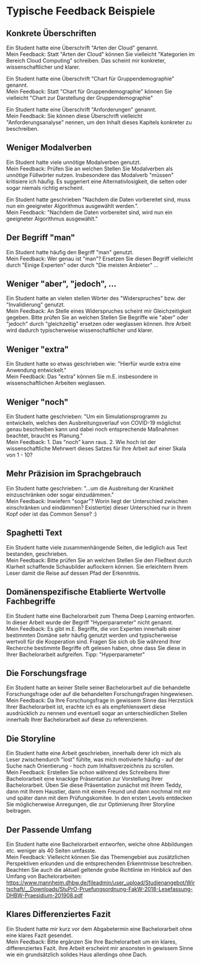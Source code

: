 # Typische Feedback Beispiele

## Konkrete Überschriften
Ein Student hatte eine Überschrift "Arten der Cloud" genannt.   
Mein Feedback: Statt "Arten der Cloud" können Sie vielleicht "Kategorien im Bereich Cloud Computing" schreiben. Das scheint mir konkreter, wissenschaftlicher und klarer.

Ein Student hatte eine Überschrift "Chart für Gruppendemographie" genannt.   
Mein Feedback: Statt "Chart für Gruppendemographie" können Sie vielleicht "Chart zur Darstellung der Gruppendemographie"

Ein Student hatte eine Überschrift "Anforderungen" genannt.    
Mein Feedback: Sie können diese Überschrift vielleicht "Anforderungsanalyse" nennen, um den Inhalt dieses Kapitels konkreter zu beschreiben.


## Weniger Modalverben
Ein Student hatte viele unnötige Modalverben genutzt.   
Mein Feedback: Prüfen Sie an welchen Stellen Sie Modalverben als unnötige Füllwörter nutzen. Insbesondere das Modalverb "müssen" kritisiere ich häufig. Es suggeriert eine Alternativlosigkeit, die selten oder sogar niemals richtig erscheint. 

Ein Student hatte geschrieben "Nachdem die Daten vorbereitet sind, muss nun ein geeigneter Algorithmus ausgewählt werden.".   
Mein Feedback: "Nachdem die Daten vorbereitet sind, wird nun ein geeigneter Algorithmus ausgewählt."

## Der Begriff "man"
Ein Student hatte häufig den Begriff "man" genutzt.  
Mein Feedback: Wer genau ist "man"? Ersetzen Sie diesen Begriff vielleicht durch "Einige Experten" oder durch "Die meisten Anbieter" ...  

## Weniger "aber", "jedoch", ...  
Ein Student hatte an vielen stellen Wörter des "Widerspruches" bzw. der "Invalidierung" genutzt.   
Mein Feedback: An Stelle eines Widerspruches scheint mir Gleichzeitigkeit gegeben. Bitte prüfen Sie an welchen Stellen Sie Begriffe wie "aber" oder "jedoch" durch "gleichzeitig" ersetzen oder weglassen können. Ihre Arbeit wird dadurch typischerweise wissenschaftlicher und klarer.

## Weniger "extra"
Ein Student hatte so etwas geschrieben wie: "Hierfür wurde extra eine Anwendung entwickelt."    
Mein Feedback: Das "extra" können Sie m.E. insbesondere in wissenschaftlichen Arbeiten weglassen.

## Weniger "noch"
Ein Student hatte geschrieben: "Um ein Simulationsprogramm zu entwickeln, welches den Ausbreitungsverlauf von COVID-19 möglichst genau beschreiben kann und dabei noch entsprechende Maßnahmen beachtet, braucht es Planung."    
Mein Feedback: 1. Das "noch" kann raus. 2. Wie hoch ist der wissenschaftliche Mehrwert dieses Satzes für Ihre Arbeit auf einer Skala von 1 - 10?

## Mehr Präzision im Sprachgebrauch
Ein Student hatte geschrieben: "...um die Ausbreitung der Krankheit einzuschränken oder sogar einzudämmen."   
Mein Feedback: Inwiefern "sogar"? Worin liegt der Unterschied zwischen einschränken und eindämmen? Existiert(e) dieser Unterschied nur in Ihrem Kopf oder ist das Common Sense? :) 

## Spaghetti Text
Ein Student hatte viele zusammenhängende Seiten, die lediglich aus Text bestanden, geschrieben.  
Mein Feedback: Bitte prüfen Sie an welchen Stellen Sie den Fließtext durch Klarheit schaffende Schaubilder auflockern können. Sie erleichtern Ihrem Leser damit die Reise auf dessen Pfad der Erkenntnis.

## Domänenspezifische Etablierte Wertvolle Fachbegriffe
Ein Student hatte eine Bachelorarbeit zum Thema Deep Learning entworfen. In dieser Arbeit wurde der Begriff "Hyperparameter" nicht genannt.   
Mein Feedback: Es gibt m.E. Begriffe, die von Experten innerhalb einer bestimmten Domäne sehr häufig genutzt werden und typischerweise wertvoll für die Kooperation sind. Fragen Sie sich ob Sie während Ihrer Recherche bestimmte Begriffe oft gelesen haben, ohne dass Sie diese in Ihrer Bachelorarbeit aufgreifen. Tipp: "Hyperparameter"

## Die Forschungsfrage
Ein Student hatte an keiner Stelle seiner Bachelorarbeit auf die behandelte Forschungsfrage oder auf die behandelten Forschungsfragen hingewiesen.  
Mein Feedback: Da Ihre Forschungsfrage in gewissem Sinne das Herzstück Ihrer Bachelorarbeit ist, erachte ich es als empfehlenswert diese ausdrücklich zu nennen und eventuell sogar an unterschiedlichen Stellen innerhalb Ihrer Bachelorarbeit auf diese zu referenzieren.


## Die Storyline
Ein Student hatte eine Arbeit geschrieben, innerhalb derer ich mich als Leser zwischendurch "lost" fühlte, was mich motivierte häufig - auf der Suche nach Orientierung - hoch zum Inhaltsverzeichnis zu scrollen.  
Mein Feedback: Erstellen Sie schon während des Schreibens Ihrer Bachelorarbeit eine knackige Präsentation zur Vorstellung Ihrer Bachelorarbeit. Üben Sie diese Präsentation zunächst mit Ihrem Teddy, dann mit Ihrem Haustier, dann mit einem Freund und dann nochmal mit mir und später dann mit dem Prüfungskomitee. In den ersten Levels entdecken Sie möglicherweise Anregungen, die zur Optimierung Ihrer Storyline beitragen.  

## Der Passende Umfang
Ein Student hatte eine Bachelorarbeit entworfen, welche ohne Abbildungen etc. weniger als 40 Seiten umfasste.  
Mein Feedback: Vielleicht können Sie das Themengebiet aus zusätzlichen Perspektiven erkunden und die entsprechenden Erkenntnisse beschreiben. Beachten Sie auch die aktuell geltende grobe Richtlinie im Hinblick auf den Umfang von Bachelorarbeiten: https://www.mannheim.dhbw.de/fileadmin/user_upload/Studienangebot/Wirtschaft/__Downloads/StuPrO-Pruefungsordnung-FakW-2018-Lesefassung-DHBW-Praesidium-201908.pdf

## Klares Differenziertes Fazit
Ein Student hatte mir kurz vor dem Abgabetermin eine Bachelorarbeit ohne eine klares Fazit gesendet.   
Mein Feedback: Bitte ergänzen Sie Ihre Bachelorarbeit um ein klares, differenziertes Fazit. Ihre Arbeit erscheint mir ansonsten in gewissem Sinne wie ein grundsätzlich solides Haus allerdings ohne Dach.  

